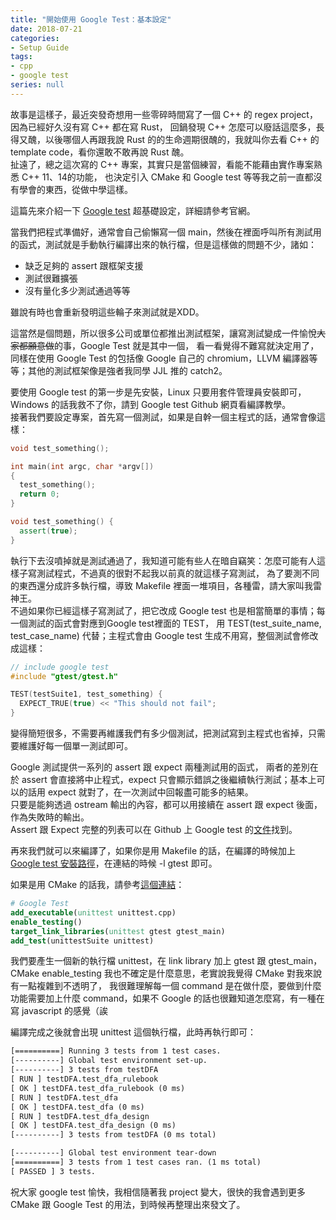 ```yaml
---
title: "開始使用 Google Test：基本設定"
date: 2018-07-21
categories:
- Setup Guide
tags:
- cpp
- google test
series: null
---
```


故事是這樣子，最近突發奇想用一些零碎時間寫了一個 C++ 的 regex project，因為已經好久沒有寫 C++ 都在寫 Rust，
回鍋發現 C++ 怎麼可以廢話這麼多，長得又醜，以後哪個人再跟我說 Rust 的的生命週期很醜的，我就叫你去看 C++ 的 template code，看你還敢不敢再說 Rust 醜。  
扯遠了，總之這次寫的 C++ 專案，其實只是當個練習，看能不能藉由實作專案熟悉 C++ 11、14的功能，
也決定引入 CMake 和 Google test 等等我之前一直都沒有學會的東西，從做中學這樣。  
<!--more-->

這篇先來介紹一下 [Google test](https://github.com/google/googletest) 超基礎設定，詳細請參考官網。  

當我們把程式準備好，通常會自己偷懶寫一個 main，然後在裡面呼叫所有測試用的函式，測試就是手動執行編譯出來的執行檔，但是這樣做的問題不少，諸如：
* 缺乏足夠的 assert 跟框架支援
* 測試很難擴張
* 沒有量化多少測試通過等等

雖說有時也會重新發明這些輪子來測試就是XDD。  

這當然是個問題，所以很多公司或單位都推出測試框架，讓寫測試變成一件愉悅~~大家都願意做~~的事，Google Test 就是其中一個，
看一看覺得不難寫就決定用了，同樣在使用 Google Test 的包括像 Google 自己的 chromium，LLVM 編譯器等等；其他的測試框架像是強者我同學 JJL 推的 catch2。  

要使用 Google test 的第一步是先安裝，Linux 只要用套件管理員安裝即可，Windows 的話我救不了你，請到 Google test Github 網頁看編譯教學。  
接著我們要設定專案，首先寫一個測試，如果是自幹一個主程式的話，通常會像這樣：  
```cpp
void test_something();

int main(int argc, char *argv[])
{
  test_something();
  return 0;
}

void test_something() {
  assert(true);
}
```
執行下去沒噴掉就是測試通過了，我知道可能有些人在暗自竊笑：怎麼可能有人這樣子寫測試程式，不過真的很對不起我以前真的就這樣子寫測試，
為了要測不同的東西還分成許多執行檔，導致 Makefile 裡面一堆項目，各種雷，請大家叫我雷神王。  
不過如果你已經這樣子寫測試了，把它改成 Google test 也是相當簡單的事情；每一個測試的函式會對應到Google test裡面的 TEST，
用 TEST(test\_suite\_name, test\_case\_name) 代替；主程式會由 Google test 生成不用寫，整個測試會修改成這樣：  
```cpp
// include google test
#include "gtest/gtest.h"

TEST(testSuite1, test_something) {
  EXPECT_TRUE(true) << "This should not fail";
}
```
變得簡短很多，不需要再維護我們有多少個測試，把測試寫到主程式也省掉，只需要維護好每一個單一測試即可。  

Google 測試提供一系列的 assert 跟 expect 兩種測試用的函式，
兩者的差別在於 assert 會直接將中止程式，expect 只會顯示錯誤之後繼續執行測試；基本上可以的話用 expect 就對了，在一次測試中回報盡可能多的結果。   
只要是能夠透過 ostream 輸出的內容，都可以用接續在 assert 跟 expect 後面，作為失敗時的輸出。  
Assert 跟 Expect 完整的列表可以在 Github 上 Google test 的[文件](https://github.com/google/googletest/blob/master/googletest/docs/primer.md#assertions)找到。  

再來我們就可以來編譯了，如果你是用 Makefile 的話，在編譯的時候加上 [Google test 安裝路徑](https://gist.github.com/mawenbao/9223908)，在連結的時候 -l gtest 即可。  

如果是用 CMake 的話我，請參考[這個連結](https://stackoverflow.com/questions/8507723/how-to-start-working-with-gtest-and-cmake)：  

```cmake
# Google Test
add_executable(unittest unittest.cpp)
enable_testing()
target_link_libraries(unittest gtest gtest_main)
add_test(unittestSuite unittest)
```

我們要產生一個新的執行檔 unittest，在 link library 加上 gtest 跟 gtest\_main，
CMake enable\_testing 我也不確定是什麼意思，老實說我覺得 CMake 對我來說有一點複雜到不透明了，
我很難理解每一個 command 是在做什麼，要做到什麼功能需要加上什麼 command，如果不 Google 的話也很難知道怎麼寫，有一種在寫 javascript 的感覺（誒  

編譯完成之後就會出現 unittest 這個執行檔，此時再執行即可：  
```txt
[==========] Running 3 tests from 1 test cases.
[----------] Global test environment set-up.
[----------] 3 tests from testDFA
[ RUN ] testDFA.test_dfa_rulebook
[ OK ] testDFA.test_dfa_rulebook (0 ms)
[ RUN ] testDFA.test_dfa
[ OK ] testDFA.test_dfa (0 ms)
[ RUN ] testDFA.test_dfa_design
[ OK ] testDFA.test_dfa_design (0 ms)
[----------] 3 tests from testDFA (0 ms total)

[----------] Global test environment tear-down
[==========] 3 tests from 1 test cases ran. (1 ms total)
[ PASSED ] 3 tests.
```

祝大家 google test 愉快，我相信隨著我 project 變大，很快的我會遇到更多 CMake 跟 Google Test 的用法，到時候再整理出來發文了。